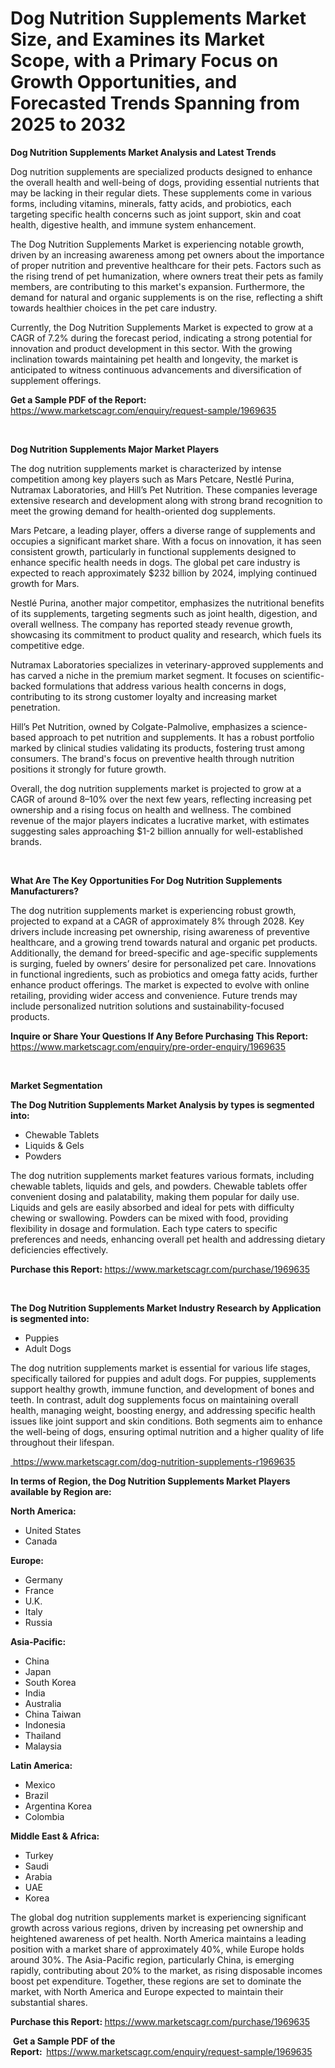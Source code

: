 <p><h1>Dog Nutrition Supplements Market Size, and Examines its Market Scope, with a Primary Focus on Growth Opportunities, and Forecasted Trends Spanning from 2025 to 2032</h1></p><p><strong>Dog Nutrition Supplements Market Analysis and Latest Trends</strong></p>
<p><p>Dog nutrition supplements are specialized products designed to enhance the overall health and well-being of dogs, providing essential nutrients that may be lacking in their regular diets. These supplements come in various forms, including vitamins, minerals, fatty acids, and probiotics, each targeting specific health concerns such as joint support, skin and coat health, digestive health, and immune system enhancement.</p><p>The Dog Nutrition Supplements Market is experiencing notable growth, driven by an increasing awareness among pet owners about the importance of proper nutrition and preventive healthcare for their pets. Factors such as the rising trend of pet humanization, where owners treat their pets as family members, are contributing to this market's expansion. Furthermore, the demand for natural and organic supplements is on the rise, reflecting a shift towards healthier choices in the pet care industry.</p><p>Currently, the Dog Nutrition Supplements Market is expected to grow at a CAGR of 7.2% during the forecast period, indicating a strong potential for innovation and product development in this sector. With the growing inclination towards maintaining pet health and longevity, the market is anticipated to witness continuous advancements and diversification of supplement offerings.</p></p>
<p><strong>Get a Sample PDF of the Report:&nbsp;</strong> <a href="https://www.marketscagr.com/enquiry/request-sample/1969635?utm_campaign=3548&utm_medium=2&utm_source=Github&utm_content=ia&utm_term=19042025&utm_id=dog-nutrition-supplements">https://www.marketscagr.com/enquiry/request-sample/1969635</a></p>
<p>&nbsp;</p>
<p><strong>Dog Nutrition Supplements Major Market Players</strong></p>
<p><p>The dog nutrition supplements market is characterized by intense competition among key players such as Mars Petcare, Nestlé Purina, Nutramax Laboratories, and Hill’s Pet Nutrition. These companies leverage extensive research and development along with strong brand recognition to meet the growing demand for health-oriented dog supplements.</p><p>Mars Petcare, a leading player, offers a diverse range of supplements and occupies a significant market share. With a focus on innovation, it has seen consistent growth, particularly in functional supplements designed to enhance specific health needs in dogs. The global pet care industry is expected to reach approximately $232 billion by 2024, implying continued growth for Mars.</p><p>Nestlé Purina, another major competitor, emphasizes the nutritional benefits of its supplements, targeting segments such as joint health, digestion, and overall wellness. The company has reported steady revenue growth, showcasing its commitment to product quality and research, which fuels its competitive edge.</p><p>Nutramax Laboratories specializes in veterinary-approved supplements and has carved a niche in the premium market segment. It focuses on scientific-backed formulations that address various health concerns in dogs, contributing to its strong customer loyalty and increasing market penetration.</p><p>Hill’s Pet Nutrition, owned by Colgate-Palmolive, emphasizes a science-based approach to pet nutrition and supplements. It has a robust portfolio marked by clinical studies validating its products, fostering trust among consumers. The brand's focus on preventive health through nutrition positions it strongly for future growth.</p><p>Overall, the dog nutrition supplements market is projected to grow at a CAGR of around 8–10% over the next few years, reflecting increasing pet ownership and a rising focus on health and wellness. The combined revenue of the major players indicates a lucrative market, with estimates suggesting sales approaching $1-2 billion annually for well-established brands.</p></p>
<p>&nbsp;</p>
<p><strong>What Are The Key Opportunities For Dog Nutrition Supplements Manufacturers?</strong></p>
<p><p>The dog nutrition supplements market is experiencing robust growth, projected to expand at a CAGR of approximately 8% through 2028. Key drivers include increasing pet ownership, rising awareness of preventive healthcare, and a growing trend towards natural and organic pet products. Additionally, the demand for breed-specific and age-specific supplements is surging, fueled by owners’ desire for personalized pet care. Innovations in functional ingredients, such as probiotics and omega fatty acids, further enhance product offerings. The market is expected to evolve with online retailing, providing wider access and convenience. Future trends may include personalized nutrition solutions and sustainability-focused products.</p></p>
<p><strong>Inquire or Share Your Questions If Any Before Purchasing This Report:</strong> <a href="https://www.marketscagr.com/enquiry/pre-order-enquiry/1969635?utm_campaign=3548&utm_medium=2&utm_source=Github&utm_content=ia&utm_term=19042025&utm_id=dog-nutrition-supplements">https://www.marketscagr.com/enquiry/pre-order-enquiry/1969635</a></p>
<p>&nbsp;</p>
<p><strong>Market Segmentation</strong></p>
<p><strong>The Dog Nutrition Supplements Market Analysis by types is segmented into:</strong></p>
<p><ul><li>Chewable Tablets</li><li>Liquids & Gels</li><li>Powders</li></ul></p>
<p><p>The dog nutrition supplements market features various formats, including chewable tablets, liquids and gels, and powders. Chewable tablets offer convenient dosing and palatability, making them popular for daily use. Liquids and gels are easily absorbed and ideal for pets with difficulty chewing or swallowing. Powders can be mixed with food, providing flexibility in dosage and formulation. Each type caters to specific preferences and needs, enhancing overall pet health and addressing dietary deficiencies effectively.</p></p>
<p><strong>Purchase this Report:&nbsp;</strong><a href="https://www.marketscagr.com/purchase/1969635?utm_campaign=3548&utm_medium=2&utm_source=Github&utm_content=ia&utm_term=19042025&utm_id=dog-nutrition-supplements">https://www.marketscagr.com/purchase/1969635</a></p>
<p>&nbsp;</p>
<p><strong>The Dog Nutrition Supplements Market Industry Research by Application is segmented into:</strong></p>
<p><ul><li>Puppies</li><li>Adult Dogs</li></ul></p>
<p><p>The dog nutrition supplements market is essential for various life stages, specifically tailored for puppies and adult dogs. For puppies, supplements support healthy growth, immune function, and development of bones and teeth. In contrast, adult dog supplements focus on maintaining overall health, managing weight, boosting energy, and addressing specific health issues like joint support and skin conditions. Both segments aim to enhance the well-being of dogs, ensuring optimal nutrition and a higher quality of life throughout their lifespan.</p></p>
<p><a href="https://www.marketscagr.com/dog-nutrition-supplements-r1969635?utm_campaign=3548&utm_medium=2&utm_source=Github&utm_content=ia&utm_term=19042025&utm_id=dog-nutrition-supplements">&nbsp;https://www.marketscagr.com/dog-nutrition-supplements-r1969635</a></p>
<p><strong>In terms of Region, the Dog Nutrition Supplements Market Players available by Region are:</strong></p>
<p>
    <p> <strong> North America: </strong>
        <ul>
            <li>United States</li>
            <li>Canada</li>
        </ul>
        </p> 
    <p> <strong> Europe: </strong>
        <ul>
            <li>Germany</li>
            <li>France</li>
            <li>U.K.</li>
            <li>Italy</li>
            <li>Russia</li>
        </ul>
        </p> 
    <p> <strong> Asia-Pacific: </strong>
        <ul>
            <li>China</li>
            <li>Japan</li>
            <li>South Korea</li>
            <li>India</li>
            <li>Australia</li>
            <li>China Taiwan</li>
            <li>Indonesia</li>
            <li>Thailand</li>
            <li>Malaysia</li>
        </ul>
        </p> 
    <p> <strong> Latin America: </strong>
        <ul>
            <li>Mexico</li>
            <li>Brazil</li>
            <li>Argentina Korea</li>
            <li>Colombia</li>
        </ul>
        </p> 
    <p> <strong> Middle East & Africa: </strong>
        <ul>
            <li>Turkey</li>
            <li>Saudi</li>
            <li>Arabia</li>
            <li>UAE</li>
            <li>Korea</li>
        </ul>
    </p>
    </p>
<p><p>The global dog nutrition supplements market is experiencing significant growth across various regions, driven by increasing pet ownership and heightened awareness of pet health. North America maintains a leading position with a market share of approximately 40%, while Europe holds around 30%. The Asia-Pacific region, particularly China, is emerging rapidly, contributing about 20% to the market, as rising disposable incomes boost pet expenditure. Together, these regions are set to dominate the market, with North America and Europe expected to maintain their substantial shares.</p></p>
<p><strong>Purchase this Report: </strong><a href="https://www.marketscagr.com/purchase/1969635?utm_campaign=3548&utm_medium=2&utm_source=Github&utm_content=ia&utm_term=19042025&utm_id=dog-nutrition-supplements">https://www.marketscagr.com/purchase/1969635</a></p>
<p>&nbsp;<strong>Get a Sample PDF of the Report:&nbsp;&nbsp;</strong><a href="https://www.marketscagr.com/enquiry/request-sample/1969635?utm_campaign=3548&utm_medium=2&utm_source=Github&utm_content=ia&utm_term=19042025&utm_id=dog-nutrition-supplements">https://www.marketscagr.com/enquiry/request-sample/1969635</a></p>
<p><strong></strong></p>
<p><p></p><p></p><p></p></p>
